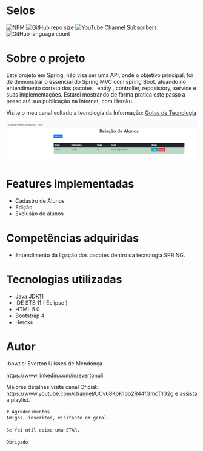# Selos 
[![NPM](https://img.shields.io/npm/l/react)](https://github.com/evertonulisystem/avaliacao-aluno/blob/master/LICENSE) ![GitHub repo size](https://img.shields.io/github/repo-size/evertonulisystem/avaliacao-aluno) ![YouTube Channel Subscribers](https://img.shields.io/youtube/channel/subscribers/UCv68KoK1bo2R44fGmcT1G2g?label=INSCREVA-SE&style=social) ![GitHub language count](https://img.shields.io/github/languages/count/EVERTONULISYSTEM/avaliacao-aluno)

# Sobre o projeto

Este projeto em Spring, não visa ser uma API, onde o objetivo principal, foi de demonstrar o essencial do Spring MVC com spring Boot, atuando no entendimento correto dos pacotes , entity , controller, reposistory, service e suas implementações.
Estarei mostrando de forma pratica este passo a passo até sua publicação na Internet, com Heroku.

Visite o meu canal voltado a tecnologia da Informação: [Gotas de Tecnologia](https://www.youtube.com/channel/UCv68KoK1bo2R44fGmcT1G2g)

![Teste](https://github.com/evertonulisystem/assets/blob/main/Tela01.PNG) 

# Features implementadas 
* Cadastro de Alunos
* Edição 
* Exclusão de alunos

# Competências adquiridas
* Entendimento da ligação dos pacotes dentro da tecnologia SPRING.

# Tecnologias utilizadas
- Java JDK11
- IDE STS 11 ( Eclipse )
- HTML 5.0
- Bootstrap 4
- Heroku

# Autor
:bowtie:
Everton Ulisses de Mendonça

https://www.linkedin.com/in/evertonuli

Maiores detalhes visite canal Oficial: https://www.youtube.com/channel/UCv68KoK1bo2R44fGmcT1G2g e assista a playlist.

```  
# Agradecimentos
Amigos, inscritos, visitante em geral.

Se foi útil deixe uma STAR.

Obrigado

